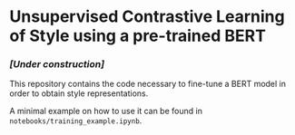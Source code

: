 # Unsupervised Contrastive Learning of Style using a pre-trained BERT

### ***[Under construction]***

This repository contains the code necessary to fine-tune a BERT model in order to obtain style representations. 

A minimal example on how to use it can be found in `notebooks/training_example.ipynb`.